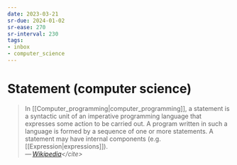 ```yaml
---
date: 2023-03-21
sr-due: 2024-01-02
sr-ease: 270
sr-interval: 230
tags:
- inbox
- computer_science
---
```


# Statement (computer science)

> In [[Computer_programming|computer_programming]], a statement is a syntactic
> unit of an imperative programming language that expresses some action to be
> carried out. A program written in such a language is formed by a sequence of
> one or more statements. A statement may have internal components (e.g.
> [[Expression|expressions]]).\
> — <cite>[Wikipedia](https://en.wikipedia.org/wiki/Statement_\(computer_science\))</cite>
